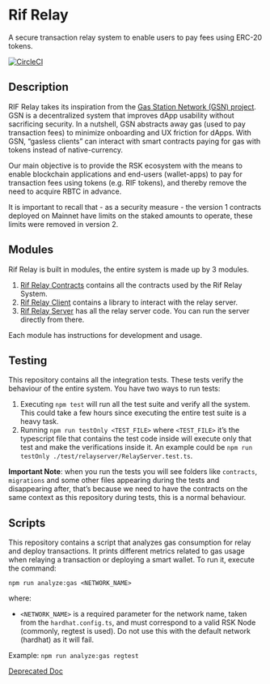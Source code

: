 # Rif Relay

A secure transaction relay system to enable users to pay fees using ERC-20 tokens.

[![CircleCI](https://circleci.com/gh/rsksmart/rif-relay/tree/master.svg?style=shield)](https://circleci.com/gh/rsksmart/rif-relay/tree/master)

## Description

RIF Relay takes its inspiration from the [Gas Station Network (GSN) project](https://github.com/opengsn/gsn). GSN is a decentralized system that improves dApp usability without sacrificing security. In a nutshell, GSN abstracts away gas (used to pay transaction fees) to minimize onboarding and UX friction for dApps. With GSN, “gasless clients” can interact with smart contracts paying for gas with tokens instead of native-currency.

Our main objective is to provide the RSK ecosystem with the means to enable blockchain applications and end-users (wallet-apps) to pay for transaction fees using tokens (e.g. RIF tokens), and thereby remove the need to acquire RBTC in advance.

It is important to recall that - as a security measure - the version 1 contracts deployed on Mainnet have limits on the staked amounts to operate, these limits were removed in version 2.

## Modules

Rif Relay is built in modules, the entire system is made up by 3 modules.

1. [Rif Relay Contracts](https://github.com/rsksmart/rif-relay-contracts) contains all the contracts used by the Rif Relay System.
2. [Rif Relay Client](https://github.com/rsksmart/rif-relay-client) contains a library to interact with the relay server.
3. [Rif Relay Server](https://github.com/rsksmart/rif-relay-server) has all the relay server code. You can run the server directly from there.

Each module has instructions for development and usage.

## Testing

This repository contains all the integration tests. These tests verify the behaviour of the entire system.
You have two ways to run tests:

1. Executing `npm test` will run all the test suite and verify all the system. This could take 
   a few hours since executing the entire test suite is a heavy task.
2. Running `npm run testOnly <TEST_FILE>` where `<TEST_FILE>` it’s the typescript file
that contains the test code inside will execute only that test and make the verifications inside it. An example could be `npm run testOnly ./test/relayserver/RelayServer.test.ts`.

**Important Note**: when you run the tests you will see folders like `contracts`, `migrations` and some other files
appearing during the tests and disappearing after, that’s because we need to have the contracts
on the same context as this repository during tests, this is a normal behaviour. 

## Scripts

This repository contains a script that analyzes gas consumption for relay and deploy transactions. It prints different metrics related to gas usage when relaying a transaction or deploying a smart wallet.
To run it, execute the command:

`npm run analyze:gas <NETWORK_NAME>`

where:
- `<NETWORK_NAME>` is a required parameter for the network name, taken from the `hardhat.config.ts`, and must correspond to a valid RSK Node (commonly, regtest is used). Do not use this with the default network (hardhat) as it will fail.

Example: 
`npm run analyze:gas regtest`

[Deprecated Doc](docs/README.md)
